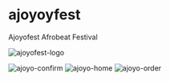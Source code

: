 # ajoyoyfest

Ajoyofest Afrobeat Festival 


![ajoyofest-logo](https://user-images.githubusercontent.com/11032326/223556568-41bb8562-14a3-43c1-9749-bd27965853ea.png)



![ajoyo-confirm](https://user-images.githubusercontent.com/11032326/223558994-07bed4f6-f22c-43cf-beda-7f665b1635e1.PNG)
![ajoyo-home](https://user-images.githubusercontent.com/11032326/223558996-b34209c5-fe6a-4ce8-a214-14e74bbeef54.PNG)
![ajoyo-order](https://user-images.githubusercontent.com/11032326/223558998-000b00d2-84a8-4b53-9ce8-4b9c17d604cb.PNG)

